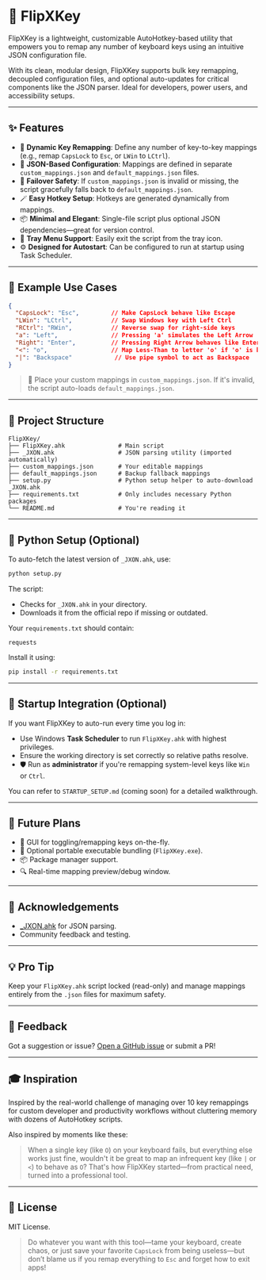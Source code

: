 # 📌 FlipXKey

FlipXKey is a lightweight, customizable AutoHotkey-based utility that empowers you to remap any number of keyboard keys using an intuitive JSON configuration file.

With its clean, modular design, FlipXKey supports bulk key remapping, decoupled configuration files, and optional auto-updates for critical components like the JSON parser. Ideal for developers, power users, and accessibility setups.

---

## ✨ Features

* 🔁 **Dynamic Key Remapping**: Define any number of key-to-key mappings (e.g., remap `CapsLock` to `Esc`, or `LWin` to `LCtrl`).
* 📄 **JSON-Based Configuration**: Mappings are defined in separate `custom_mappings.json` and `default_mappings.json` files.
* 🔧 **Failover Safety**: If `custom_mappings.json` is invalid or missing, the script gracefully falls back to `default_mappings.json`.
* 🪄 **Easy Hotkey Setup**: Hotkeys are generated dynamically from mappings.
* 📦 **Minimal and Elegant**: Single-file script plus optional JSON dependencies—great for version control.
* 🧃 **Tray Menu Support**: Easily exit the script from the tray icon.
* ⚙️ **Designed for Autostart**: Can be configured to run at startup using Task Scheduler.

---

## 🔧 Example Use Cases

```json
{
  "CapsLock": "Esc",         // Make CapsLock behave like Escape
  "LWin": "LCtrl",           // Swap Windows key with Left Ctrl
  "RCtrl": "RWin",           // Reverse swap for right-side keys
  "a": "Left",               // Pressing 'a' simulates the Left Arrow
  "Right": "Enter",          // Pressing Right Arrow behaves like Enter
  "<": "o",                  // Map Less-Than to letter 'o' if 'o' is broken
  "|": "Backspace"            // Use pipe symbol to act as Backspace
}
```

> 📁 Place your custom mappings in `custom_mappings.json`. If it's invalid, the script auto-loads `default_mappings.json`.

---

## 📁 Project Structure

```
FlipXKey/
├── FlipXKey.ahk               # Main script
├── _JXON.ahk                  # JSON parsing utility (imported automatically)
├── custom_mappings.json       # Your editable mappings
├── default_mappings.json      # Backup fallback mappings
├── setup.py                   # Python setup helper to auto-download _JXON.ahk
├── requirements.txt           # Only includes necessary Python packages
└── README.md                  # You're reading it
```

---

## 🐍 Python Setup (Optional)

To auto-fetch the latest version of `_JXON.ahk`, use:

```bash
python setup.py
```

The script:

* Checks for `_JXON.ahk` in your directory.
* Downloads it from the official repo if missing or outdated.

Your `requirements.txt` should contain:

```text
requests
```

Install it using:

```bash
pip install -r requirements.txt
```

---

## 🧵 Startup Integration (Optional)

If you want FlipXKey to auto-run every time you log in:

* Use Windows **Task Scheduler** to run `FlipXKey.ahk` with highest privileges.
* Ensure the working directory is set correctly so relative paths resolve.
* 🛡️ Run as **administrator** if you're remapping system-level keys like `Win` or `Ctrl`.

You can refer to `STARTUP_SETUP.md` (coming soon) for a detailed walkthrough.

---

## 🚀 Future Plans

* 🧠 GUI for toggling/remapping keys on-the-fly.
* 💾 Optional portable executable bundling (`FlipXKey.exe`).
* 📦 Package manager support.
* 🔍 Real-time mapping preview/debug window.

---

## 🙌 Acknowledgements

* [\_JXON.ahk](https://github.com/cocobelgica/AutoHotkey-JSON) for JSON parsing.
* Community feedback and testing.

---

## 💡 Pro Tip

Keep your `FlipXKey.ahk` script locked (read-only) and manage mappings entirely from the `.json` files for maximum safety.

---

## 💭 Feedback

Got a suggestion or issue? [Open a GitHub issue](https://github.com/yourname/flipxkey/issues) or submit a PR!

---

## 🎓 Inspiration

Inspired by the real-world challenge of managing over 10 key remappings for custom developer and productivity workflows without cluttering memory with dozens of AutoHotkey scripts.

Also inspired by moments like these:

> When a single key (like `O`) on your keyboard fails, but everything else works just fine, wouldn't it be great to map an infrequent key (like `|` or `<`) to behave as `O`? That's how FlipXKey started—from practical need, turned into a professional tool.

---

## 📄 License

MIT License.

> Do whatever you want with this tool—tame your keyboard, create chaos, or just save your favorite `CapsLock` from being useless—but don’t blame us if you remap everything to `Esc` and forget how to exit apps!
